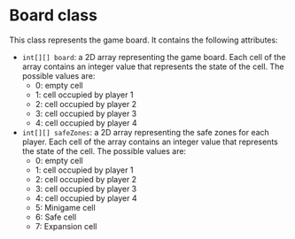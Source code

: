 # Board class

This class represents the game board. It contains the following attributes:

- `int[][] board`: a 2D array representing the game board. Each cell of the array contains an integer value that
  represents the state of the cell. The possible values are:
    - 0: empty cell
    - 1: cell occupied by player 1
    - 2: cell occupied by player 2
    - 3: cell occupied by player 3
    - 4: cell occupied by player 4
- `int[][] safeZones`: a 2D array representing the safe zones for each player. Each cell of the array contains an
  integer value that represents the state of the cell. The possible values are:
    - 0: empty cell
    - 1: cell occupied by player 1
    - 2: cell occupied by player 2
    - 3: cell occupied by player 3
    - 4: cell occupied by player 4
    - 5: Minigame cell
    - 6: Safe cell
    - 7: Expansion cell

